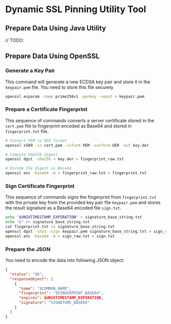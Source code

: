 # Dynamic SSL Pinning Utility Tool

## Prepare Data Using Java Utility

// TODO:

## Prepare Data Using OpenSSL

### Generate a Key Pair

This command will generate a new ECDSA key pair and store it in the `keypair.pem` file. You need to store this file securely.

```sh
openssl ecparam -name prime256v1 -genkey -noout > keypair.pem
```

### Prepare a Certificate Fingerprint

This sequence of commands converts a server certificate stored in the `cert.pem` file to fingerprint encoded as Base64 and stored in `fingerprint.txt` file.

```sh
# Convert PEM to DER format
openssl x509 -in cert.pem -inform PEM -outform DER -out key.der

# Compute SHA256 digest
openssl dgst -sha256 < key.der > fingerprint_raw.txt

# Encode the digest as Base64
openssl enc -base64 -A < fingerprint_raw.txt > fingerprint.txt
```

### Sign Certificate Fingerprint

This sequence of commands signs the fingerprint from `fingerprint.txt` with the private key from the provided key pair file `keypair.pem` and stores the result signature as a Base64 encoded file `sign.txt`.

```sh
echo "$UNIXTIMESTAMP_EXPIRATION" > signature_base_string.txt
echo "&" >> signature_base_string.txt
cat fingerprint.txt >> signature_base_string.txt
openssl dgst -sha1 -sign keypair.pem signature_base_string.txt > sign_raw.txt
openssl enc -base64 -A < sign_raw.txt > sign.txt
```

### Prepare the JSON

You need to encode the data into following JSON object:

```json
{
  "status": "OK",
  "responseObject": [
    {
      "name": "$COMMON_NAME",
      "fingerprint": "$FINGERPRINT_BASE64",
      "expires": $UNIXTIMESTAMP_EXPIRATION,
      "signature": "SIGNATURE_BASE64"
    }
  ]
}
```
